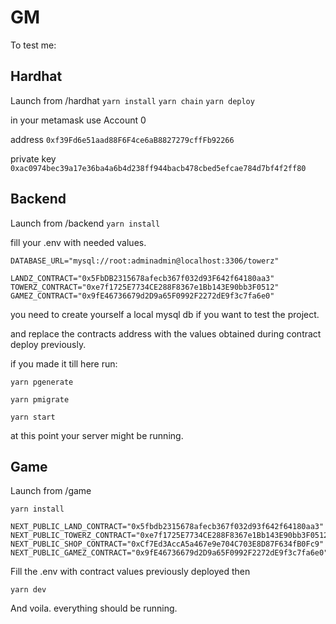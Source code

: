 # GM

To test me:

## Hardhat

Launch from /hardhat
`yarn install`
`yarn chain`
`yarn deploy`

in your metamask use Account 0

address `0xf39Fd6e51aad88F6F4ce6aB8827279cffFb92266`

private key `0xac0974bec39a17e36ba4a6b4d238ff944bacb478cbed5efcae784d7bf4f2ff80`


## Backend

Launch from /backend
`yarn install`

fill your .env with needed values.
```
DATABASE_URL="mysql://root:adminadmin@localhost:3306/towerz"

LANDZ_CONTRACT="0x5FbDB2315678afecb367f032d93F642f64180aa3"
TOWERZ_CONTRACT="0xe7f1725E7734CE288F8367e1Bb143E90bb3F0512"
GAMEZ_CONTRACT="0x9fE46736679d2D9a65F0992F2272dE9f3c7fa6e0"
```
you need to create yourself a local mysql db if you want to test the project.

and replace the contracts address with the values obtained during contract deploy previously.

if you made it till here run:

`yarn pgenerate`

`yarn pmigrate`

`yarn start`

at this point your server might be running.


## Game

Launch from /game

`yarn install`
```
NEXT_PUBLIC_LAND_CONTRACT="0x5fbdb2315678afecb367f032d93f642f64180aa3"
NEXT_PUBLIC_TOWERZ_CONTRACT="0xe7f1725E7734CE288F8367e1Bb143E90bb3F0512"
NEXT_PUBLIC_SHOP_CONTRACT="0xCf7Ed3AccA5a467e9e704C703E8D87F634fB0Fc9"
NEXT_PUBLIC_GAMEZ_CONTRACT="0x9fE46736679d2D9a65F0992F2272dE9f3c7fa6e0"
```

Fill the .env with contract values previously deployed then

`yarn dev`


And voila. everything should be running.